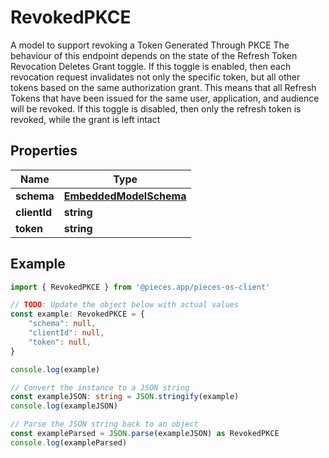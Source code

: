 
# RevokedPKCE

A model to support revoking a Token Generated Through PKCE  The behaviour of this endpoint depends on the state of the Refresh Token Revocation Deletes Grant toggle.  If this toggle is enabled, then each revocation request invalidates not only the specific token, but all other tokens based on the same authorization grant.  This means that all Refresh Tokens that have been issued for the same user, application, and audience will be revoked. If this toggle is disabled, then only the refresh token is revoked, while the grant is left intact

## Properties

Name | Type
------------ | -------------
**schema** | [**EmbeddedModelSchema**](EmbeddedModelSchema)
**clientId** | **string**
**token** | **string**

## Example

```typescript
import { RevokedPKCE } from '@pieces.app/pieces-os-client'

// TODO: Update the object below with actual values
const example: RevokedPKCE = {
    "schema": null,
    "clientId": null,
    "token": null,
}

console.log(example)

// Convert the instance to a JSON string
const exampleJSON: string = JSON.stringify(example)
console.log(exampleJSON)

// Parse the JSON string back to an object
const exampleParsed = JSON.parse(exampleJSON) as RevokedPKCE
console.log(exampleParsed)
```


